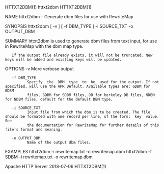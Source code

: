 HTTXT2DBM(1)                                                         httxt2dbm                                                        HTTXT2DBM(1)

NAME
       httxt2dbm - Generate dbm files for use with RewriteMap

SYNOPSIS
       httxt2dbm [ -v ] [ -f DBM_TYPE ] -i SOURCE_TXT -o OUTPUT_DBM

SUMMARY
       httxt2dbm is used to generate dbm files from text input, for use in RewriteMap with the dbm map type.

       If the output file already exists, it will not be truncated. New keys will be added and existing keys will be updated.

OPTIONS
       -v     More verbose output

       -f DBM_TYPE
              Specify  the  DBM  type  to  be  used for the output. If not specified, will use the APR Default. Available types are: GDBM for GDBM
              files, SDBM for SDBM files, DB for berkeley DB files, NDBM for NDBM files, default for the default DBM type.

       -i SOURCE_TXT
              Input file from which the dbm is to be created. The file should be formated with one record per line, of the form:  key  value.  See
              the documentation for RewriteMap for further details of this file's format and meaning.

       -o OUTPUT_DBM
              Name of the output dbm files.

EXAMPLES
             httxt2dbm -i rewritemap.txt -o rewritemap.dbm
             httxt2dbm -f SDBM -i rewritemap.txt -o rewritemap.dbm

Apache HTTP Server                                                  2018-07-06                                                        HTTXT2DBM(1)
